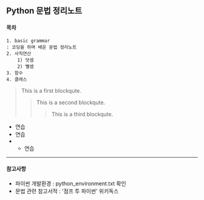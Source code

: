 Python 문법 정리노트
------------------------

#### 목차
	1. basic grammar
	: 코딩을 하며 배운 문법 정리노트
	2. 사칙연산
		1) 덧셈
		2) 뺄셈
	3. 함수
	4. 클래스
	
> This is a first blockqute.  
>	> This is a second blockqute.  
>	>	> This is a third blockqute.  
- 연습
- 연습
-   - 연습

------------------------

#### 참고사항
- 파이썬 개발환경 : python_environment.txt 확인
- 문법 관련 참고서적 : '점프 투 파이썬' 위키독스


